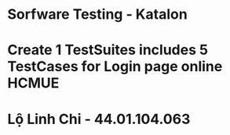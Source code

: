 # Sorfware Testing - Katalon
# Create 1 TestSuites includes 5 TestCases for Login page online HCMUE
# Lộ Linh Chi - 44.01.104.063
